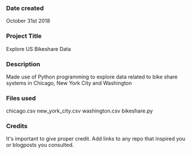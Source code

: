 ### Date created
October 31st 2018

### Project Title
Explore US Bikeshare Data

### Description
Made use of Python programming to explore data related to bike share systems in Chicago, New York City and Washington

### Files used
chicago.csv
new_york_city.csv
washington.csv
bikeshare.py

### Credits
It's important to give proper credit. Add links to any repo that inspired you or blogposts you consulted.

